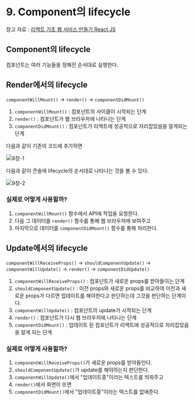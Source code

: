 # 9. Component의 lifecycle

참고 자료 : 
[리액트 기초 웹 서비스 만들기 React JS](https://www.youtube.com/watch?v=sM2p1EqTlw4&list=PL7jH19IHhOLOFTVD4R8FeZWkwpVi8-9Fv)

## Component의 lifecycle

컴포넌트는 여러 기능들을 정해진 순서대로 실행한다.

## Render에서의 lifecycle

`componentWillMount()` → `render()` → `componentDidMount()`

1. `componentWillMount()` : 컴포넌트의 사이클이 시작되는 단계
2. `render()` : 컴포넌트가 웹 브라우저에 나타나는 단계
3. `componentDidMount()` : 컴포넌트가 리액트에 성공적으로 자리잡았음을 알게되는 단계

다음과 같이 기존의 코드에 추가하면

![9장-1](https://github.com/Se-Hun/WebStudy/blob/master/React.js/png/9%EC%9E%A5-1.PNG)

다음과 같이 콘솔에 lifecycle의 순서대로 나타나는 것을 볼 수 있다.

![9장-2](https://github.com/Se-Hun/WebStudy/blob/master/React.js/png/9%EC%9E%A5-2.PNG)

### 실제로 어떻게 사용할까?

1. `componentWillMount()` 함수에서 API에 작업을 요청한다.
2. 다음 그 데이터를 `render()` 함수를 통해 웹 브라우저에 보여주고
3. 마지막으로 데이터를 `componentDidMount()` 함수를 통해 처리한다.


## Update에서의 lifecycle

`componentWillReceiveProps()` → `shouldComponentUpdate()` → `componentWillUpdate()` → `render()` → `componentDidUpdate()`

1. `componentWillReceiveProps()` : 컴포넌트가 새로운 props를 받아들이는 단계
2. `shouldComponentUpdate()` : 이전 props와 새로운 props를 비교하여 이전과 새로운 props가 다르면 업데이트를 해야한다고 판단하는데 그것을 판단하는 단계이다.
3. `componentWillUpdate()` : 컴포넌트의 update가 시작되는 단계
4. `render()` : 컴포넌트가 다시 웹 브라우저에 나타나는 단계
5. `componentDidMount()` : 업데이트 된 컴포넌트가 리액트에 성공적으로 자리잡았음을 알게 되는 단계

### 실제로 어떻게 사용할까?

1. `componentWillReceiveProps()`가 새로운 props를 받아들인다.
2. `shouldComponentUpdate()`가 update를 해야하는지 판단한다.
3. `componentWillUpdate()`에서 "업데이트중"이라는 텍스트를 띄워주고
4. `render()`에서 화면이 뜨면
5. `componentDidMount()`에서 "업데이트중"이라는 텍스트를 없애준다.
